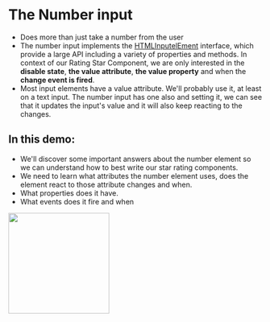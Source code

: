 # **The Number input**

- Does more than just take a number from the user
- The number input implements the [HTMLInputelEment](https://developer.mozilla.org/en-US/docs/Web/API/HTMLInputElement)  interface, which provide a large API including a variety of properties and methods. In context of our Rating Star Component, we are only interested in the **disable state**, **the value attribute**, **the value property** and when the **change event is fired**.
- Most input elements have a value attribute. We'll probably use it, at least on a text input. The number input has one also and setting it, we can see that it updates the input's value and it will also keep reacting to the changes.

## **In this demo:**

- We'll discover some important answers about the number element so we can understand how to best write our star rating components.
- We need to learn what attributes the number element uses, does the element react to those attribute changes and when.
- What properties does it have.
- What events does it fire and when

<img src="https://media.giphy.com/media/XlrmiAScymbuw/giphy.gif" width="200">
